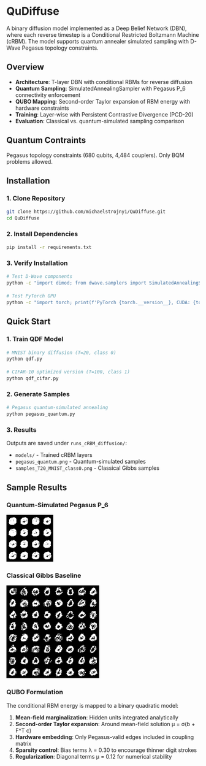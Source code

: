 # QuDiffuse

A binary diffusion model implemented as a Deep Belief Network (DBN), where each reverse timestep is a Conditional Restricted Boltzmann Machine (cRBM). The model supports quantum annealer simulated sampling with D-Wave Pegasus topology constraints.

## Overview

- **Architecture**: T-layer DBN with conditional RBMs for reverse diffusion
- **Quantum Sampling**: SimulatedAnnealingSampler with Pegasus P_6 connectivity enforcement
- **QUBO Mapping**: Second-order Taylor expansion of RBM energy with hardware constraints
- **Training**: Layer-wise with Persistent Contrastive Divergence (PCD-20)
- **Evaluation**: Classical vs. quantum-simulated sampling comparison

## Quantum Contraints

Pegasus topology constraints (680 qubits, 4,484 couplers). Only BQM problems allowed.


## Installation

### 1. Clone Repository
```bash
git clone https://github.com/michaelstrojny1/QuDiffuse.git
cd QuDiffuse
```

### 2. Install Dependencies
```bash
pip install -r requirements.txt
```

### 3. Verify Installation
```bash
# Test D-Wave components
python -c "import dimod; from dwave.samplers import SimulatedAnnealingSampler; import dwave_networkx as dnx; print('D-Wave Ocean SDK ready')"

# Test PyTorch GPU
python -c "import torch; print(f'PyTorch {torch.__version__}, CUDA: {torch.cuda.is_available()}')"
```

## Quick Start

### 1. Train QDF Model
```bash
# MNIST binary diffusion (T=20, class 0)
python qdf.py

# CIFAR-10 optimized version (T=100, class 1)
python qdf_cifar.py
```

### 2. Generate Samples
```bash
# Pegasus quantum-simulated annealing
python pegasus_quantum.py
```

### 3. Results
Outputs are saved under `runs_cRBM_diffusion/`:
- `models/` - Trained cRBM layers
- `pegasus_quantum.png` - Quantum-simulated samples
- `samples_T20_MNIST_class0.png` - Classical Gibbs samples

## Sample Results

### Quantum-Simulated Pegasus P_6
![Pegasus Quantum Samples](docs/samples/pegasus_quantum.png)

### Classical Gibbs Baseline  
![Classical Samples](docs/samples/samples_T20_MNIST_class0.png)

### QUBO Formulation

The conditional RBM energy is mapped to a binary quadratic model:

1. **Mean-field marginalization**: Hidden units integrated analytically
2. **Second-order Taylor expansion**: Around mean-field solution μ = σ(b + F^T c)
3. **Hardware embedding**: Only Pegasus-valid edges included in coupling matrix
4. **Sparsity control**: Bias terms λ = 0.30 to encourage thinner digit strokes
5. **Regularization**: Diagonal terms μ = 0.12 for numerical stability
